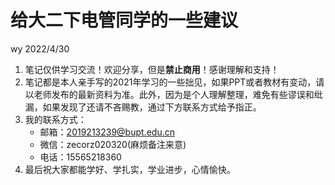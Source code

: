 # 给大二下电管同学的一些建议

wy 2022/4/30

1. 笔记仅供学习交流！欢迎分享，但是**禁止商用**！感谢理解和支持！
2. 笔记都是本人亲手写的2021年学习的一些拙见，如果PPT或者教材有变动，请以老师发布的最新资料为准。此外，因为是个人理解整理，难免有些谬误和纰漏，如果发现了还请不吝赐教，通过下方联系方式给予指正。
3. 我的联系方式：
   - 邮箱：2019213239@bupt.edu.cn
   - 微信：zecorz020320(麻烦备注来意)
   - 电话：15565218360
4. 最后祝大家都能学好、学扎实，学业进步，心情愉快。

